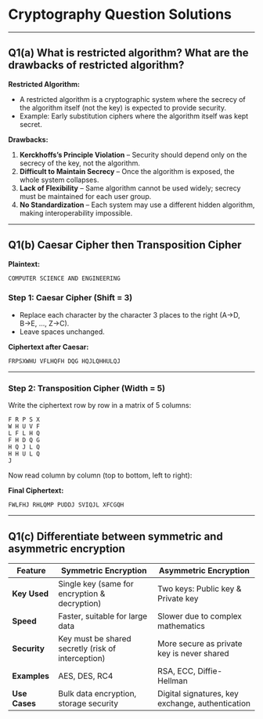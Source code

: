 # Cryptography Question Solutions

---

## Q1(a) What is restricted algorithm? What are the drawbacks of restricted algorithm?

**Restricted Algorithm:**

* A restricted algorithm is a cryptographic system where the secrecy of the algorithm itself (not the key) is expected to provide security.
* Example: Early substitution ciphers where the algorithm itself was kept secret.

**Drawbacks:**

1. **Kerckhoffs’s Principle Violation** – Security should depend only on the secrecy of the key, not the algorithm.
2. **Difficult to Maintain Secrecy** – Once the algorithm is exposed, the whole system collapses.
3. **Lack of Flexibility** – Same algorithm cannot be used widely; secrecy must be maintained for each user group.
4. **No Standardization** – Each system may use a different hidden algorithm, making interoperability impossible.

---

## Q1(b) Caesar Cipher then Transposition Cipher

**Plaintext:**

```
COMPUTER SCIENCE AND ENGINEERING
```

### Step 1: Caesar Cipher (Shift = 3)

* Replace each character by the character 3 places to the right (A→D, B→E, …, Z→C).
* Leave spaces unchanged.

**Ciphertext after Caesar:**

```
FRPSXWHU VFLHQFH DQG HQJLQHHULQJ
```

---

### Step 2: Transposition Cipher (Width = 5)

Write the ciphertext row by row in a matrix of 5 columns:

```
F R P S X
W H U V F
L F L H Q
F H D Q G
H Q J L Q
H H U L Q
J
```

Now read column by column (top to bottom, left to right):

**Final Ciphertext:**

```
FWLFHJ RHLQMP PUDDJ SVIQJL XFCGQH
```

---

## Q1(c) Differentiate between symmetric and asymmetric encryption

| Feature       | Symmetric Encryption                               | Asymmetric Encryption                            |
| ------------- | -------------------------------------------------- | ------------------------------------------------ |
| **Key Used**  | Single key (same for encryption & decryption)      | Two keys: Public key & Private key               |
| **Speed**     | Faster, suitable for large data                    | Slower due to complex mathematics                |
| **Security**  | Key must be shared secretly (risk of interception) | More secure as private key is never shared       |
| **Examples**  | AES, DES, RC4                                      | RSA, ECC, Diffie-Hellman                         |
| **Use Cases** | Bulk data encryption, storage security             | Digital signatures, key exchange, authentication |
